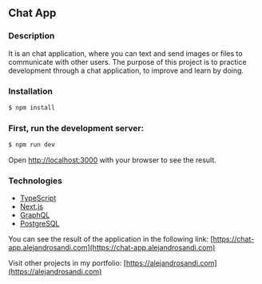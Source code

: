## Chat App

### Description

It is an chat application, where you can text and send images or files to communicate with other users. The purpose of this project is to practice development through a chat application, to improve and learn by doing.

### Installation

```bash
$ npm install
```

### First, run the development server:

```bash
$ npm run dev
```

Open [http://localhost:3000](http://localhost:3000) with your browser to see the result.

### Technologies

- [TypeScript](https://www.typescriptlang.org/)
- [Next.js](https://nextjs.org/)
- [GraphQL](https://graphql.org/)
- [PostgreSQL](https://www.postgresql.org/)

You can see the result of the application in the following link: [https://chat-app.alejandrosandi.com](https://chat-app.alejandrosandi.com)

Visit other projects in my portfolio: [https://alejandrosandi.com](https://alejandrosandi.com)
